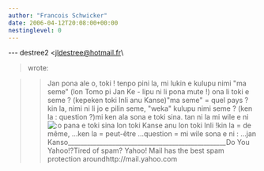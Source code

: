 ```yaml
---
author: "Francois Schwicker"
date: 2006-04-12T20:08:00+00:00
nestinglevel: 0
---
```

\---
 destree2 <[jldestree@hotmail.fr](mailto://jldestree@hotmail.fr)\
> wrote:

>> Jan pona ale o, toki !
>> tenpo pini la, mi lukin e kulupu nimi "ma seme" (lon
> Tomo pi Jan Ke -
> lipu ni li pona mute !)
> ona li toki e seme ? (kepeken toki Inli anu Kanse)"ma seme" = quel pays ?
> kin la, nimi ni li jo e pilin seme, "weka" kulupu
> nimi seme ? (ken
> la : question ?)mi ken ala sona e toki sina. tan ni la mi wile e ni ![:o](images/smilies/icon_e_surprised.gif "Surprised") pana e toki sina lon toki Kanse anu lon toki Inli !kin la = de même, ...ken la = peut-être ...question = mi wile sona e ni : ...jan Kanso\_\_\_\_\_\_\_\_\_\_\_\_\_\_\_\_\_\_\_\_\_\_\_\_\_\_\_\_\_\_\_\_\_\_\_\_\_\_\_\_\_\_\_\_\_\_\_\_\_\_Do You Yahoo!?Tired of spam? Yahoo! Mail has the best spam protection aroundhttp://mail.yahoo.com